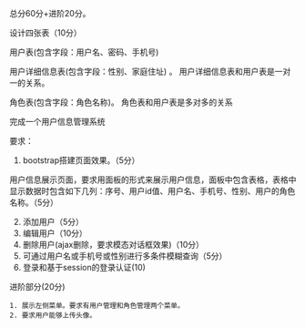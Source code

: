 总分60分+进阶20分。



设计四张表（10分）

用户表(包含字段：用户名、密码、手机号)

用户详细信息表(包含字段：性别、家庭住址) 。  用户详细信息表和用户表是一对一的关系。

角色表(包含字段：角色名称)。 角色表和用户表是多对多的关系



完成一个用户信息管理系统

要求：

1. bootstrap搭建页面效果。（5分）

  用户信息展示页面，要求用面板的形式来展示用户信息，面板中包含表格，表格中显示数据时包含如下几列：序号、用户id值、用户名、手机号、性别、用户的角色名称。（5分）

  2. 添加用户（5分）
3. 编辑用户（10分）
  4. 删除用户(ajax删除，要求模态对话框效果)（10分）
5. 可通过用户名或手机号或性别进行多条件模糊查询（5分）
  6. 登录和基于session的登录认证(10)



进阶部分(20分)

	1. 展示左侧菜单。要求有用户管理和角色管理两个菜单。
 	2. 要求用户能够上传头像。

















